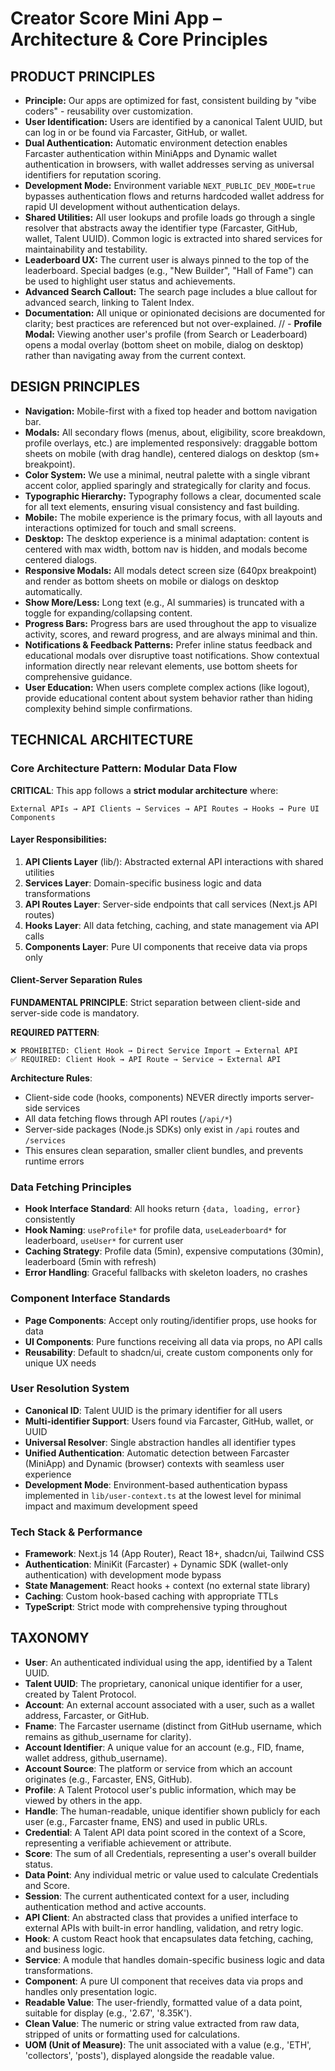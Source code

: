 # Creator Score Mini App – Architecture & Core Principles

## PRODUCT PRINCIPLES

- **Principle:** Our apps are optimized for fast, consistent building by "vibe coders" - reusability over customization.
- **User Identification:** Users are identified by a canonical Talent UUID, but can log in or be found via Farcaster, GitHub, or wallet.
- **Dual Authentication:** Automatic environment detection enables Farcaster authentication within MiniApps and Dynamic wallet authentication in browsers, with wallet addresses serving as universal identifiers for reputation scoring.
- **Development Mode:** Environment variable `NEXT_PUBLIC_DEV_MODE=true` bypasses authentication flows and returns hardcoded wallet address for rapid UI development without authentication delays.
- **Shared Utilities:** All user lookups and profile loads go through a single resolver that abstracts away the identifier type (Farcaster, GitHub, wallet, Talent UUID). Common logic is extracted into shared services for maintainability and testability.
- **Leaderboard UX:** The current user is always pinned to the top of the leaderboard. Special badges (e.g., "New Builder", "Hall of Fame") can be used to highlight user status and achievements.
- **Advanced Search Callout:** The search page includes a blue callout for advanced search, linking to Talent Index.
- **Documentation:** All unique or opinionated decisions are documented for clarity; best practices are referenced but not over-explained.
// - **Profile Modal:** Viewing another user's profile (from Search or Leaderboard) opens a modal overlay (bottom sheet on mobile, dialog on desktop) rather than navigating away from the current context.

## DESIGN PRINCIPLES

- **Navigation:** Mobile-first with a fixed top header and bottom navigation bar. 
- **Modals:** All secondary flows (menus, about, eligibility, score breakdown, profile overlays, etc.) are implemented responsively: draggable bottom sheets on mobile (with drag handle), centered dialogs on desktop (sm+ breakpoint).
- **Color System:** We use a minimal, neutral palette with a single vibrant accent color, applied sparingly and strategically for clarity and focus.
- **Typographic Hierarchy:** Typography follows a clear, documented scale for all text elements, ensuring visual consistency and fast building.
- **Mobile:** The mobile experience is the primary focus, with all layouts and interactions optimized for touch and small screens.
- **Desktop:** The desktop experience is a minimal adaptation: content is centered with max width, bottom nav is hidden, and modals become centered dialogs.
- **Responsive Modals:** All modals detect screen size (640px breakpoint) and render as bottom sheets on mobile or dialogs on desktop automatically.
- **Show More/Less:** Long text (e.g., AI summaries) is truncated with a toggle for expanding/collapsing content.
- **Progress Bars:** Progress bars are used throughout the app to visualize activity, scores, and reward progress, and are always minimal and thin.
- **Notifications & Feedback Patterns:** Prefer inline status feedback and educational modals over disruptive toast notifications. Show contextual information directly near relevant elements, use bottom sheets for comprehensive guidance.
- **User Education:** When users complete complex actions (like logout), provide educational content about system behavior rather than hiding complexity behind simple confirmations.

## TECHNICAL ARCHITECTURE

### Core Architecture Pattern: Modular Data Flow

**CRITICAL**: This app follows a **strict modular architecture** where:

```
External APIs → API Clients → Services → API Routes → Hooks → Pure UI Components
```

#### Layer Responsibilities:
1. **API Clients Layer** (lib/): Abstracted external API interactions with shared utilities
2. **Services Layer**: Domain-specific business logic and data transformations
3. **API Routes Layer**: Server-side endpoints that call services (Next.js API routes)
4. **Hooks Layer**: All data fetching, caching, and state management via API calls
5. **Components Layer**: Pure UI components that receive data via props only

#### Client-Server Separation Rules

**FUNDAMENTAL PRINCIPLE**: Strict separation between client-side and server-side code is mandatory.

**REQUIRED PATTERN**:
```
❌ PROHIBITED: Client Hook → Direct Service Import → External API
✅ REQUIRED: Client Hook → API Route → Service → External API
```

**Architecture Rules**:
- Client-side code (hooks, components) NEVER directly imports server-side services
- All data fetching flows through API routes (`/api/*`)
- Server-side packages (Node.js SDKs) only exist in `/api` routes and `/services`
- This ensures clean separation, smaller client bundles, and prevents runtime errors

### Data Fetching Principles

- **Hook Interface Standard**: All hooks return `{data, loading, error}` consistently
- **Hook Naming**: `useProfile*` for profile data, `useLeaderboard*` for leaderboard, `useUser*` for current user
- **Caching Strategy**: Profile data (5min), expensive computations (30min), leaderboard (5min with refresh)
- **Error Handling**: Graceful fallbacks with skeleton loaders, no crashes

### Component Interface Standards

- **Page Components**: Accept only routing/identifier props, use hooks for data
- **UI Components**: Pure functions receiving all data via props, no API calls
- **Reusability**: Default to shadcn/ui, create custom components only for unique UX needs

### User Resolution System

- **Canonical ID**: Talent UUID is the primary identifier for all users
- **Multi-identifier Support**: Users found via Farcaster, GitHub, wallet, or UUID
- **Universal Resolver**: Single abstraction handles all identifier types
- **Unified Authentication**: Automatic detection between Farcaster (MiniApp) and Dynamic (browser) contexts with seamless user experience
- **Development Mode**: Environment-based authentication bypass implemented in `lib/user-context.ts` at the lowest level for minimal impact and maximum development speed

### Tech Stack & Performance

- **Framework**: Next.js 14 (App Router), React 18+, shadcn/ui, Tailwind CSS
- **Authentication**: MiniKit (Farcaster) + Dynamic SDK (wallet-only authentication) with development mode bypass
- **State Management**: React hooks + context (no external state library)
- **Caching**: Custom hook-based caching with appropriate TTLs
- **TypeScript**: Strict mode with comprehensive typing throughout

## TAXONOMY

- **User**: An authenticated individual using the app, identified by a Talent UUID.
- **Talent UUID**: The proprietary, canonical unique identifier for a user, created by Talent Protocol.
- **Account**: An external account associated with a user, such as a wallet address, Farcaster, or GitHub.
- **Fname**: The Farcaster username (distinct from GitHub username, which remains as github_username for clarity).
- **Account Identifier**: A unique value for an account (e.g., FID, fname, wallet address, github_username).
- **Account Source**: The platform or service from which an account originates (e.g., Farcaster, ENS, GitHub).
- **Profile**: A Talent Protocol user's public information, which may be viewed by others in the app.
- **Handle**: The human-readable, unique identifier shown publicly for each user (e.g., Farcaster fname, ENS) and used in public URLs.
- **Credential**: A Talent API data point scored in the context of a Score, representing a verifiable achievement or attribute.
- **Score**: The sum of all Credentials, representing a user's overall builder status.
- **Data Point**: Any individual metric or value used to calculate Credentials and Score.
- **Session**: The current authenticated context for a user, including authentication method and active accounts.
- **API Client**: An abstracted class that provides a unified interface to external APIs with built-in error handling, validation, and retry logic.
- **Hook**: A custom React hook that encapsulates data fetching, caching, and business logic.
- **Service**: A module that handles domain-specific business logic and data transformations.
- **Component**: A pure UI component that receives data via props and handles only presentation logic.
- **Readable Value**: The user-friendly, formatted value of a data point, suitable for display (e.g., '2.67', '8.35K').
- **Clean Value**: The numeric or string value extracted from raw data, stripped of units or formatting used for calculations.
- **UOM (Unit of Measure)**: The unit associated with a value (e.g., 'ETH', 'collectors', 'posts'), displayed alongside the readable value. 